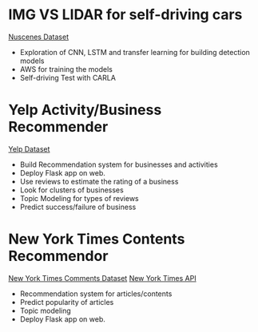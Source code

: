 # IMG VS LIDAR for self-driving cars

[Nuscenes Dataset](https://www.nuscenes.org/nuscenes)

- Exploration of CNN, LSTM and transfer learning for building detection models
- AWS for training the models
- Self-driving Test with CARLA


# Yelp Activity/Business Recommender

[Yelp Dataset](https://www.yelp.com/dataset/)

- Build Recommendation system for businesses and activities
- Deploy Flask app on web.
- Use reviews to estimate the rating of a business
- Look for clusters of businesses
- Topic Modeling for types of reviews
- Predict success/failure of business

# New York Times Contents Recommendor

[New York Times Comments Dataset](https://www.kaggle.com/aashita/nyt-comments)
[New York Times API](https://developer.nytimes.com/apis)

- Recommendation system for articles/contents
- Predict popularity of articles
- Topic modeling
- Deploy Flask app on web.

